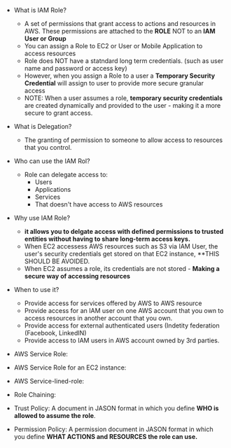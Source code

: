 * What is IAM Role?
  - A set of permissions that grant access to actions and resources in AWS. These permissions are attached to the **ROLE** NOT to an **IAM    User or Group**
  - You can assign a Role to EC2 or User or Mobile Application to access resources 
  - Role does NOT have a statndard long term credentials. (such as user name and password or access key)
  - However, when you assign a Role to a user a **Temporary Security Credential** will assign to user to provide more secure granular access
  - NOTE: When a user assumes a role, **temporary security credentials** are created dynamically and provided to the user - making it a more secure to grant access.

* What is Delegation?
  - The granting of permission to someone to allow access to resources that you control.
  
* Who can use the IAM Rol? 
  - Role can delegate access to:
    - Users
    - Applications
    - Services 
    - That doesn't have access to AWS resources 
 
* Why use IAM Role?
  - **it allows you to delgate access with defined permissions to trusted entities without having to share long-term access keys.**
  - When EC2 accessess AWS resources such as S3 via IAM User, the user's security credentials get stored on that EC2 instance, **THIS SHOULD BE AVOIDED. 
  - When EC2 assumes a role, its credentials are not stored - **Making a secure way of accessing resources**
   
* When to use it?
  - Provide access for services offered by AWS to AWS resource
  - Provide access for an IAM user on one AWS account that you own to access resources in another account that you own.
  - Provide access for external authenticated users (Indetity federation (Facebook, LinkedIN)
  - Provide access to IAM users in AWS account owned by 3rd parties. 

* AWS Service Role:

* AWS Service Role for an EC2 instance:

* AWS Service-lined-role:

* Role Chaining:

* Trust Policy: A document in JASON format in which you define **WHO is allowed to assume the role**. 

* Permission Policy: A permission document in JASON format in which you define **WHAT ACTIONS and RESOURCES the role can use.** 

